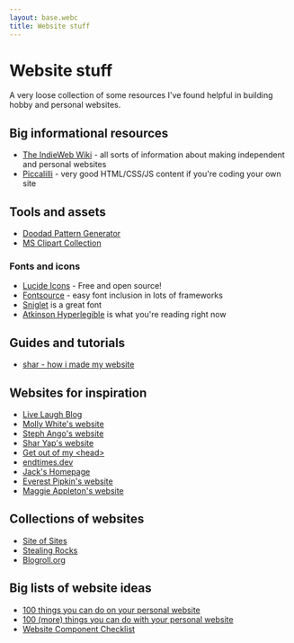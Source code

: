 ```yaml
---
layout: base.webc
title: Website stuff
---
```


# Website stuff

A very loose collection of some resources I've found helpful in building hobby and personal websites.

## Big informational resources
<div class="lines-list">

- [The IndieWeb Wiki](https://indieweb.org/) - all sorts of information about making independent and personal websites
- [Piccalilli](https://piccalil.li/) - very good HTML/CSS/JS content if you're coding your own site
</div>

## Tools and assets
<div class="lines-list">

- [Doodad Pattern Generator](https://doodad.dev/pattern-generator/)
- [MS Clipart Collection](https://dn721601.ca.archive.org/0/items/MS_Clipart_Collection_SVG/search/search.html)
</div>

### Fonts and icons
<div class="lines-list">

- [Lucide Icons](https://lucide.dev/) - Free and open source!
- [Fontsource](https://fontsource.org/) - easy font inclusion in lots of frameworks
- [Sniglet](https://fontsource.org/fonts/sniglet) is a great font
- [Atkinson Hyperlegible](https://www.brailleinstitute.org/freefont/) is what you're reading right now
</div>

## Guides and tutorials
<div class="lines-list">

- [shar - how i made my website](https://www.youtube.com/watch?v=_tWh4cYCTv0)
</div>


## Websites for inspiration
<div class="lines-list">

- [Live Laugh Blog](https://livelaugh.blog/)
- [Molly White's website](https://www.mollywhite.net/)
- [Steph Ango's website](https://stephango.com/)
- [Shar Yap's website](https://www.sharyap.com/)
- [Get out of my &lt;head&gt;](https://getoutofmyhead.dev/)
- [endtimes.dev](https://endtimes.dev/)
- [Jack's Homepage](https://www.jackis.online/)
- [Everest Pipkin's website](https://everest-pipkin.com/#)
- [Maggie Appleton's website](https://maggieappleton.com/)
</div>

## Collections of websites
<div class="lines-list">

- [Site of Sites](https://www.siteofsites.co/)
- [Stealing Rocks](https://www.stealing.rocks/)
- [Blogroll.org](https://blogroll.org)
</div>

## Big lists of website ideas
<div class="lines-list">

- [100 things you can do on your personal website](https://jamesg.blog/2024/02/19/personal-website-ideas)
- [100 (more) things you can do with your personal website](https://jamesg.blog/2024/03/10/100-more-personal-website-ideas)
- [Website Component Checklist](https://shellsharks.com/notes/2023/08/15/website-component-checklist)
</div>
